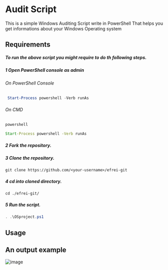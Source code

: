# Audit Script

This is a simple Windows Auditing Script write in PowerShell That helps you get informations about your Windows Operating system

## Requirements

 
 
##### To run the above script you might require to do th following steps.
##### 1 Open PowerShell console as admin
###### On PowerShell Console
```PowerShell 
 Start-Process powershell -Verb runAs
 ```
 
###### On CMD
```cmd 
powershell
 ```
```cmd 
Start-Process powershell -Verb runAs
 ```

##### 2 Fork the repository.

##### 3 Clone the repository.
```
git clone https://github.com/<your-username>/efrei-git
```
##### 4 cd into cloned directory.
```
cd ./efrei-git/
```

##### 5 Run the script.
 ```PowerShell
 . .\OSproject.ps1
 ```
 

## Usage
## An output example
![image](https://user-images.githubusercontent.com/47148699/155713335-cfaebf6a-8037-4891-8978-8d5f3fe161fe.png)


 
 

